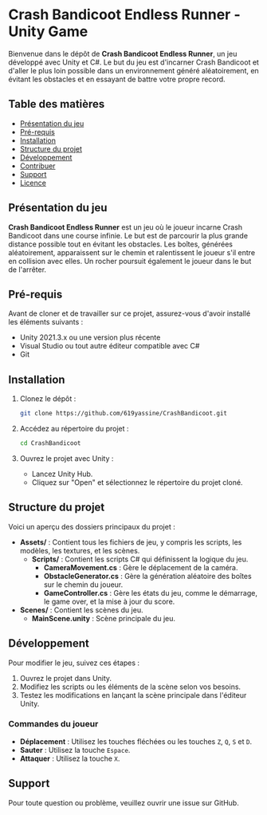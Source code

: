 
# Crash Bandicoot Endless Runner - Unity Game

Bienvenue dans le dépôt de **Crash Bandicoot Endless Runner**, un jeu développé avec Unity et C#. Le but du jeu est d'incarner Crash Bandicoot et d'aller le plus loin possible dans un environnement généré aléatoirement, en évitant les obstacles et en essayant de battre votre propre record.

## Table des matières

- [Présentation du jeu](#présentation-du-jeu)
- [Pré-requis](#pré-requis)
- [Installation](#installation)
- [Structure du projet](#structure-du-projet)
- [Développement](#développement)
- [Contribuer](#contribuer)
- [Support](#support)
- [Licence](#licence)

## Présentation du jeu

**Crash Bandicoot Endless Runner** est un jeu où le joueur incarne Crash Bandicoot dans une course infinie. Le but est de parcourir la plus grande distance possible tout en évitant les obstacles. Les boîtes, générées aléatoirement, apparaissent sur le chemin et ralentissent le joueur s'il entre en collision avec elles. Un rocher poursuit également le joueur dans le but de l'arrêter.

## Pré-requis

Avant de cloner et de travailler sur ce projet, assurez-vous d'avoir installé les éléments suivants :

- Unity 2021.3.x ou une version plus récente
- Visual Studio ou tout autre éditeur compatible avec C#
- Git

## Installation

1. Clonez le dépôt :

   ```bash
   git clone https://github.com/619yassine/CrashBandicoot.git
   ```

2. Accédez au répertoire du projet :

   ```bash
   cd CrashBandicoot
   ```

3. Ouvrez le projet avec Unity :

   - Lancez Unity Hub.
   - Cliquez sur "Open" et sélectionnez le répertoire du projet cloné.

## Structure du projet

Voici un aperçu des dossiers principaux du projet :

- **Assets/** : Contient tous les fichiers de jeu, y compris les scripts, les modèles, les textures, et les scènes.
  - **Scripts/** : Contient les scripts C# qui définissent la logique du jeu.
    - **CameraMovement.cs** : Gère le déplacement de la caméra.
    - **ObstacleGenerator.cs** : Gère la génération aléatoire des boîtes sur le chemin du joueur.
    - **GameController.cs** : Gère les états du jeu, comme le démarrage, le game over, et la mise à jour du score.
- **Scenes/** : Contient les scènes du jeu.
  - **MainScene.unity** : Scène principale du jeu.

## Développement

Pour modifier le jeu, suivez ces étapes :

1. Ouvrez le projet dans Unity.
2. Modifiez les scripts ou les éléments de la scène selon vos besoins.
3. Testez les modifications en lançant la scène principale dans l'éditeur Unity.

### Commandes du joueur

- **Déplacement** : Utilisez les touches fléchées ou les touches `Z`, `Q`, `S` et `D`.
- **Sauter** : Utilisez la touche `Espace`.
- **Attaquer** : Utilisez la touche `X`.

## Support

Pour toute question ou problème, veuillez ouvrir une issue sur GitHub.
